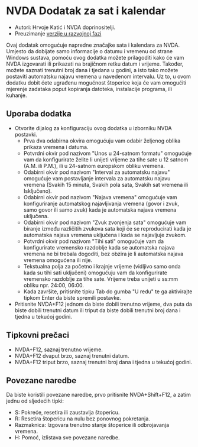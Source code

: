 # NVDA Dodatak za sat i kalendar #

* Autori: Hrvoje Katić i NVDA doprinositelji.
* Preuzimanje [verzije u razvojnoj fazi](https://ci.appveyor.com/project/HrvojeKati/clock/build/artifacts)

Ovaj dodatak omogućuje napredne značajke sata i kalendara za NVDA. Umjesto da dobijate samo informacije o datumu i vremenu od strane Windows sustava, pomoću ovog dodatka možete prilagoditi kako će vam NVDA izgovarati ili prikazati na brajičnom retku datum i vrijeme. Također, možete saznati trenutni broj dana i tjedana u godini, a isto tako možete postaviti automatsku najavu vremena u navedenom intervalu. Uz to, u ovom dodatku dobit ćete ugrađenu mogućnost štoperice koja će vam omogućiti mjerenje zadataka poput kopiranja datoteka, instalacije programa, ili kuhanje.

## Uporaba dodatka

*	Otvorite dijalog za konfiguraciju ovog dodatka u izborniku NVDA postavki.
	*	Prva dva odabirna okvira omogućuju vam odabir željenog oblika prikaza vremena i datuma.
	*	Potvrdni okvir pod nazivom "Unos u 24-satnom formatu" omogućuje vam da konfigurirate želite li unijeti vrijeme za tihe sate u 12 satnom (A.M. ili P.M.), ili u 24-satnom europskom obliku vremena.
	*	Odabirni okvir pod nazivom "Interval za automatsku najavu" omogućuje vam postavljanje intervala za automatsku najavu vremena (Svakih 15 minuta, Svakih pola sata, Svakih sat vremena ili Isključeno).
	*	Odabirni okvir pod nazivom "Najava vremena" omogućuje vam konfiguriranje automatskog najavljivanja vremena (govor i zvuk, samo govor ili samo zvuk) kada je automatska najava vremena uključena.
	*	Odabirni okvir pod nazivom "Zvuk zvonjenja sata" omogućuje vam biranje između različitih zvukova sata koji će se reproducirati kada je automatska najava vremena uključena i kada se najavljuje zvukom.
	*	Potvrdni okvir pod nazivom "Tihi sati" omogućuje vam da konfigurirate vremensko razdoblje kada se automatska najava vremena ne bi trebala dogoditi, bez obzira je li automatska najava vremena omogućena ili nije.
	*	Tekstualna polja za početno i krajnje vrijeme (vidljivo samo onda kada su tihi sati uključeni) omogućuju vam da konfigurirate vremensko razdoblje za tihe sate. Vrijeme treba unijeti u ss:mm obliku npr. 24:00, 06:00.
	*	Kada završite, pritisnite tipku Tab do gumba "U redu" te ga aktivirajte tipkom Enter da biste spremili postavke.
*	Pritisnite NVDA+F12 jednom da biste dobili trenutno vrijeme, dva puta da biste dobili trenutni datum ili triput da biste dobili trenutni broj dana i tjedna u tekućoj godini.

## Tipkovni prečaci

- NVDA+F12, saznaj trenutno vrijeme.
- NVDA+F12 dvaput brzo, saznaj trenutni datum.
- NVDA+F12 triput brzo, saznaj trenutni broj dana i tjedna u tekućoj godini.

## Povezane naredbe

Da biste koristili povezane naredbe, prvo pritisnite NVDA+Shift+F12, a zatim jednu od sljedećih tipki:

- S: Pokreće, resetira ili zaustavlja štopericu.
- R: Resetira štopericu na nulu bez ponovnog pokretanja.
- Razmaknica: Izgovara trenutno stanje štoperice ili odbrojavanja vremena.
- H: Pomoć, izlistava sve povezane naredbe.

